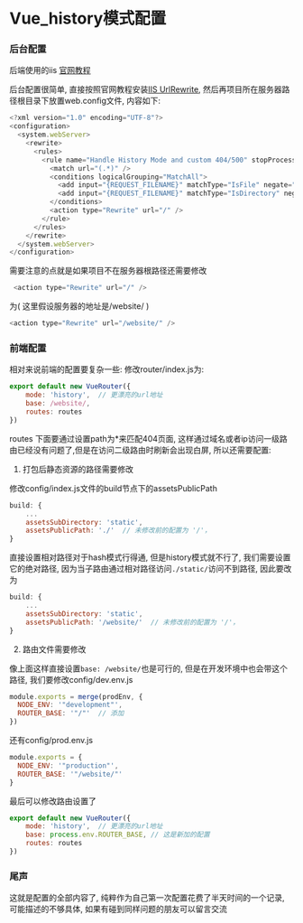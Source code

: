 # Vue_history模式配置

### 后台配置
后端使用的iis [官网教程](https://router.vuejs.org/zh/guide/essentials/history-mode.html)

后台配置很简单, 直接按照官网教程安装[IIS UrlRewrite](https://www.iis.net/downloads/microsoft/url-rewrite), 然后再项目所在服务器路径根目录下放置web.config文件, 内容如下:
```js
<?xml version="1.0" encoding="UTF-8"?>
<configuration>
  <system.webServer>
    <rewrite>
      <rules>
        <rule name="Handle History Mode and custom 404/500" stopProcessing="true">
          <match url="(.*)" />
          <conditions logicalGrouping="MatchAll">
            <add input="{REQUEST_FILENAME}" matchType="IsFile" negate="true" />
            <add input="{REQUEST_FILENAME}" matchType="IsDirectory" negate="true" />
          </conditions>
          <action type="Rewrite" url="/" />
        </rule>
      </rules>
    </rewrite>
  </system.webServer>
</configuration>
```

需要注意的点就是如果项目不在服务器根路径还需要修改
```js
 <action type="Rewrite" url="/" />
```
为( 这里假设服务器的地址是/website/ )
```js
<action type="Rewrite" url="/website/" />
```


### 前端配置
相对来说前端的配置要复杂一些:
修改router/index.js为:
```js
export default new VueRouter({
    mode: 'history',  // 更漂亮的url地址
    base: /website/,
    routes: routes
})
```
routes 下面要通过设置path为*来匹配404页面, 这样通过域名或者ip访问一级路由已经没有问题了,但是在访问二级路由时刷新会出现白屏, 所以还需要配置:

1. 打包后静态资源的路径需要修改

修改config/index.js文件的build节点下的assetsPublicPath
```js
build: {
    ...
    assetsSubDirectory: 'static',
    assetsPublicPath: './'  // 未修改前的配置为 '/'，
}
```
直接设置相对路径对于hash模式行得通, 但是history模式就不行了, 我们需要设置它的绝对路径, 因为当子路由通过相对路径访问`./static/`访问不到路径, 因此要改为
```js
build: {
    ...
    assetsSubDirectory: 'static',
    assetsPublicPath: '/website/'  // 未修改前的配置为 '/'，
}
```

2. 路由文件需要修改

像上面这样直接设置`base: /website/`也是可行的, 但是在开发环境中也会带这个路径, 我们要修改config/dev.env.js
```js
module.exports = merge(prodEnv, {
  NODE_ENV: '"development"',
  ROUTER_BASE: '"/"'  // 添加
})
```
还有config/prod.env.js
```js
module.exports = {
  NODE_ENV: '"production"',
  ROUTER_BASE: '"/website/"'
}
```
最后可以修改路由设置了
```js
export default new VueRouter({
    mode: 'history',  // 更漂亮的url地址
    base: process.env.ROUTER_BASE, // 这是新加的配置
    routes: routes
})
```

### 尾声
这就是配置的全部内容了, 纯粹作为自己第一次配置花费了半天时间的一个记录, 可能描述的不够具体, 如果有碰到同样问题的朋友可以留言交流





<Vssue :title="$title" />

